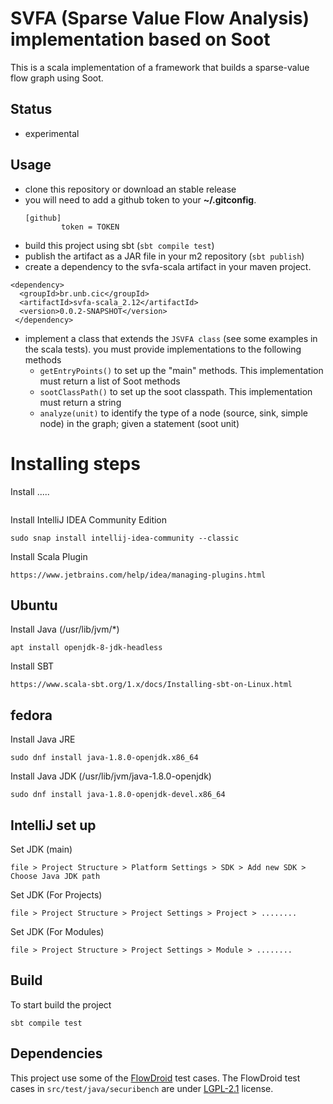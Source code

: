 # SVFA (Sparse Value Flow Analysis) implementation based on Soot

This is a scala implementation of a framework that builds a sparse-value flow graph using Soot.

## Status

   * experimental

## Usage

   * clone this repository or download an stable release
   * you will need to add a github token to your **~/.gitconfig**.
     ```
     [github]
             token = TOKEN
     ```
   * build this project using sbt (`sbt compile test`)
   * publish the artifact as a JAR file in your m2 repository (`sbt publish`)
   * create a dependency to the svfa-scala artifact in your maven project. 

```{xml}
<dependency>	
  <groupId>br.unb.cic</groupId>
  <artifactId>svfa-scala_2.12</artifactId>
  <version>0.0.2-SNAPSHOT</version>
 </dependency>
```

   * implement a class that extends the `JSVFA class` (see some examples in the scala tests). you must provide implementations to the following methods
      * `getEntryPoints()` to set up the "main" methods. This implementation must return a list of Soot methods
      * `sootClassPath()` to set up the soot classpath. This implementation must return a string
      * `analyze(unit)` to identify the type of a node  (source, sink, simple node) in the graph; given a statement (soot unit)

# Installing steps

Install .....
```

```
Install IntelliJ IDEA Community Edition
```
sudo snap install intellij-idea-community --classic
```
Install Scala Plugin
```
https://www.jetbrains.com/help/idea/managing-plugins.html
```

## Ubuntu

Install Java (/usr/lib/jvm/*)
```
apt install openjdk-8-jdk-headless
```
Install SBT
```
https://www.scala-sbt.org/1.x/docs/Installing-sbt-on-Linux.html
```



## fedora
Install Java JRE
```
sudo dnf install java-1.8.0-openjdk.x86_64
```

Install Java JDK (/usr/lib/jvm/java-1.8.0-openjdk)
```
sudo dnf install java-1.8.0-openjdk-devel.x86_64
```

## IntelliJ set up

Set JDK (main)

```
file > Project Structure > Platform Settings > SDK > Add new SDK > Choose Java JDK path
```

Set JDK (For Projects)

```
file > Project Structure > Project Settings > Project > ........
```

Set JDK (For Modules)

```
file > Project Structure > Project Settings > Module > ........
```

## Build 

To start build the project
```
sbt compile test
```


## Dependencies

This project use some of the [FlowDroid](https://github.com/secure-software-engineering/FlowDroid) test cases. The FlowDroid test cases in `src/test/java/securibench` are under [LGPL-2.1](https://github.com/secure-software-engineering/FlowDroid/blob/develop/LICENSE) license.

